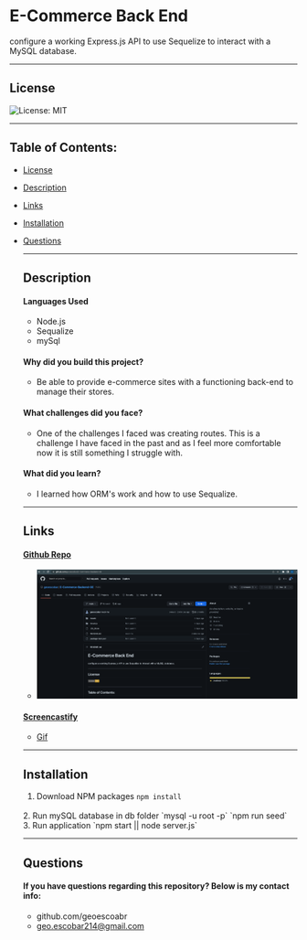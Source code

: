 # E-Commerce Back End

configure a working Express.js API to use Sequelize to interact with a MySQL database.

---

## License

![License: MIT](https://img.shields.io/badge/License-MIT-yellow.svg)

---

## Table of Contents:

- [License](#license)
- [Description](#description)
- [Links](#links)
- [Installation](#installation)
- [Questions](#questions)

  ***

  ## Description

  #### Languages Used

  - Node.js
  - Sequalize
  - mySql

  #### Why did you build this project?

  - Be able to provide e-commerce sites with a functioning back-end to manage their stores.

  #### What challenges did you face?

  - One of the challenges I faced was creating routes. This is a challenge I have faced in the past and as I feel more comfortable now it is still something I struggle with.

  #### What did you learn?

  - I learned how ORM's work and how to use Sequalize.

  ***

  ## Links

  #### [Github Repo](https://github.com/geoescobar/E-Commerce-Backend-GE)

  - ![Img](./Assets/github-repo.png)

  #### [Screencastify]()

  - [Gif]()

  ***

  ## Installation

  1. Download NPM packages
   `npm install`
   <br>
  2. Run mySQL database in db folder
   `mysql -u root -p`
      `npm run seed`
      <br>
  3. Run application
   `npm start || node server.js`

  ***

  ## Questions

  #### If you have questions regarding this repository? Below is my contact info:

  - github.com/geoescoabr
  - geo.escobar214@gmail.com
